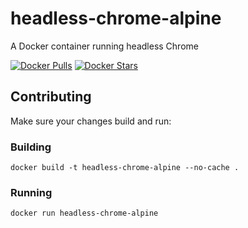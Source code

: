 # headless-chrome-alpine

A Docker container running headless Chrome

[![Docker Pulls](https://img.shields.io/docker/pulls/westy92/headless-chrome-alpine.svg)](https://hub.docker.com/r/westy92/headless-chrome-alpine/)
[![Docker Stars](https://img.shields.io/docker/stars/westy92/headless-chrome-alpine.svg)](https://hub.docker.com/r/westy92/headless-chrome-alpine/)

## Contributing

Make sure your changes build and run:

### Building

```
docker build -t headless-chrome-alpine --no-cache .
```

### Running

```
docker run headless-chrome-alpine
```
